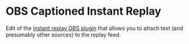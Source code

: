 # OBS Captioned Instant Replay

Edit of the [instant replay OBS plugin](https://obsproject.com/forum/resources/instant-replay-vlc.621) that allows you to attach text (and presumably other sources) to the replay feed.

